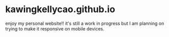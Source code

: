# kawingkellycao.github.io
enjoy my personal website!! 
it's still a work in progress but I am planning on trying to make it responsive on mobile devices. 
